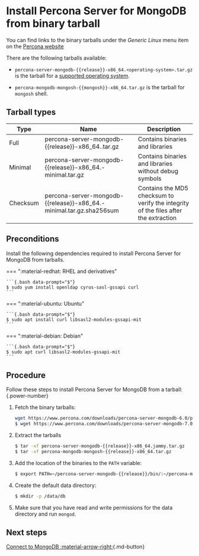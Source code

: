 # Install Percona Server for MongoDB from binary tarball

You can find links to the binary tarballs under the *Generic Linux* menu item on the [Percona website](https://www.percona.com/downloads/percona-server-mongodb-6.0/)

There are the following tarballs available:

* `percona-server-mongodb-{{release}}-x86_64.<operating-system>.tar.gz` is the  tarball for a [supported operating system](https://www.percona.com/services/policies/percona-software-platform-lifecycle#mongodb).

* `percona-mongodb-mongosh-{{mongosh}}-x86_64.tar.gz` is the tarball for `mongosh` shell.

## Tarball types

| Type | Name | Description |
|---|---|---|
| Full | percona-server-mongodb-{{release}}-x86_64.<operating-system>.tar.gz | Contains binaries and libraries |
| Minimal | percona-server-mongodb-{{release}}-x86_64.<operating-system>-minimal.tar.gz| Contains binaries and libraries without debug symbols|
| Checksum| percona-server-mongodb-{{release}}-x86_64.<operating-system>-minimal.tar.gz.sha256sum | Contains the MD5 checksum to verify the integrity of the files after the extraction|


## Preconditions

Install the following dependencies required to install Percona Server for MongoDB from tarballs.

=== ":material-redhat: RHEL and derivatives"

    ```{.bash data-prompt="$"}
    $ sudo yum install openldap cyrus-sasl-gssapi curl
    ```

=== ":material-ubuntu: Ubuntu"

    ```{.bash data-prompt="$"}
    $ sudo apt install curl libsasl2-modules-gssapi-mit
    ```

=== ":material-debian: Debian"
     
    ```{.bash data-prompt="$"}
    $ sudo apt curl libsasl2-modules-gssapi-mit
    ```

## Procedure

Follow these steps to install Percona Server for MongoDB from a tarball:
{.power-number}

1. Fetch the binary tarballs:

    ```{.bash data-prompt="$"}
    wget https://www.percona.com/downloads/percona-server-mongodb-6.0/percona-server-mongodb-{{release}}/binary/tarball/percona-server-mongodb-{{release}}-x86_64.jammy.tar.gz\
    $ wget https://www.percona.com/downloads/percona-server-mongodb-7.0/percona-server-mongodb-{{release}}/binary/tarball/percona-mongodb-mongosh-{{mongosh}}-x86_64.tar.gz
    ```
2. Extract the tarballs

    ```{.bash data-prompt='$'} 
    $ tar -xf percona-server-mongodb-{{release}}-x86_64.jammy.tar.gz
    $ tar -xf percona-mongodb-mongosh-{{release}}-x86_64.tar.gz
    ```


3. Add the location of the binaries to the `PATH` variable:

    ```{.bash data-prompt="$"}
    $ export PATH=~/percona-server-mongodb-{{release}}/bin/:~/percona-mongodb-mongosh-{{mongosh}}/bin/:$PATH
    ```


4. Create the default data directory:

    ```{.bash data-prompt="$"}
    $ mkdir -p /data/db
    ```


5. Make sure that you have read and write permissions for the data
directory and run `mongod`.

## Next steps

[Connect to MongoDB :material-arrow-right:](../connect.md){.md-button}

